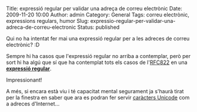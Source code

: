 Title: expressió regular per validar una adreça de correu electrònic
Date: 2009-11-20 10:00
Author: admin
Category: General
Tags: correu electrònic, expressions regulars, humor
Slug: expressio-regular-per-validar-una-adreca-de-correu-electronic
Status: published

Qui no ha intentat fer mai una expressió regular per a les adreces de correu electrònic? :D

Sempre hi ha casos que l'expressió regular no arriba a contemplar, però per sort hi ha algú que sí que ha contemplat tots els casos de l'[RFC822](http://tools.ietf.org/html/rfc822 "Document de l'RFC 822 sobre les adreces de correu electrònic") en una [**expressió regular**](http://www.ex-parrot.com/~pdw/Mail-RFC822-Address.html "Expressió regular per a adreces de correu electrònic").

Impressionant!

A més, si encara està viu i té capacitat mental segurament ja s'haurà tirat per la finestra en saber que ara es podran fer servir [caràcters Unicode](http://en.wikipedia.org/wiki/Unicode "Article de la Wikipedia anglesa sobre l'Unicode") com a adreces d'Internet...
